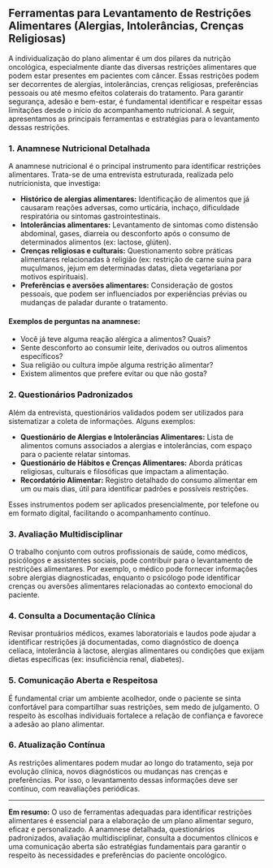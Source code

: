 
## Ferramentas para Levantamento de Restrições Alimentares (Alergias, Intolerâncias, Crenças Religiosas)

A individualização do plano alimentar é um dos pilares da nutrição oncológica, especialmente diante das diversas restrições alimentares que podem estar presentes em pacientes com câncer. Essas restrições podem ser decorrentes de alergias, intolerâncias, crenças religiosas, preferências pessoais ou até mesmo efeitos colaterais do tratamento. Para garantir segurança, adesão e bem-estar, é fundamental identificar e respeitar essas limitações desde o início do acompanhamento nutricional. A seguir, apresentamos as principais ferramentas e estratégias para o levantamento dessas restrições.

### 1. Anamnese Nutricional Detalhada

A anamnese nutricional é o principal instrumento para identificar restrições alimentares. Trata-se de uma entrevista estruturada, realizada pelo nutricionista, que investiga:

- **Histórico de alergias alimentares:** Identificação de alimentos que já causaram reações adversas, como urticária, inchaço, dificuldade respiratória ou sintomas gastrointestinais.
- **Intolerâncias alimentares:** Levantamento de sintomas como distensão abdominal, gases, diarreia ou desconforto após o consumo de determinados alimentos (ex: lactose, glúten).
- **Crenças religiosas e culturais:** Questionamento sobre práticas alimentares relacionadas à religião (ex: restrição de carne suína para muçulmanos, jejum em determinadas datas, dieta vegetariana por motivos espirituais).
- **Preferências e aversões alimentares:** Consideração de gostos pessoais, que podem ser influenciados por experiências prévias ou mudanças de paladar durante o tratamento.

#### Exemplos de perguntas na anamnese:
- Você já teve alguma reação alérgica a alimentos? Quais?
- Sente desconforto ao consumir leite, derivados ou outros alimentos específicos?
- Sua religião ou cultura impõe alguma restrição alimentar?
- Existem alimentos que prefere evitar ou que não gosta?

### 2. Questionários Padronizados

Além da entrevista, questionários validados podem ser utilizados para sistematizar a coleta de informações. Alguns exemplos:

- **Questionário de Alergias e Intolerâncias Alimentares:** Lista de alimentos comuns associados a alergias e intolerâncias, com espaço para o paciente relatar sintomas.
- **Questionário de Hábitos e Crenças Alimentares:** Aborda práticas religiosas, culturais e filosóficas que impactam a alimentação.
- **Recordatório Alimentar:** Registro detalhado do consumo alimentar em um ou mais dias, útil para identificar padrões e possíveis restrições.

Esses instrumentos podem ser aplicados presencialmente, por telefone ou em formato digital, facilitando o acompanhamento contínuo.

### 3. Avaliação Multidisciplinar

O trabalho conjunto com outros profissionais de saúde, como médicos, psicólogos e assistentes sociais, pode contribuir para o levantamento de restrições alimentares. Por exemplo, o médico pode fornecer informações sobre alergias diagnosticadas, enquanto o psicólogo pode identificar crenças ou aversões alimentares relacionadas ao contexto emocional do paciente.

### 4. Consulta a Documentação Clínica

Revisar prontuários médicos, exames laboratoriais e laudos pode ajudar a identificar restrições já documentadas, como diagnóstico de doença celíaca, intolerância à lactose, alergias alimentares ou condições que exijam dietas específicas (ex: insuficiência renal, diabetes).

### 5. Comunicação Aberta e Respeitosa

É fundamental criar um ambiente acolhedor, onde o paciente se sinta confortável para compartilhar suas restrições, sem medo de julgamento. O respeito às escolhas individuais fortalece a relação de confiança e favorece a adesão ao plano alimentar.

### 6. Atualização Contínua

As restrições alimentares podem mudar ao longo do tratamento, seja por evolução clínica, novos diagnósticos ou mudanças nas crenças e preferências. Por isso, o levantamento dessas informações deve ser contínuo, com reavaliações periódicas.

---

**Em resumo:** O uso de ferramentas adequadas para identificar restrições alimentares é essencial para a elaboração de um plano alimentar seguro, eficaz e personalizado. A anamnese detalhada, questionários padronizados, avaliação multidisciplinar, consulta a documentos clínicos e uma comunicação aberta são estratégias fundamentais para garantir o respeito às necessidades e preferências do paciente oncológico.
```
